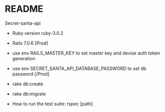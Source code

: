 # README

Secret-santa-api 

* Ruby version ruby-3.0.2
* Rails 7.0.6
[Prod]
* use env RAILS_MASTER_KEY to set  master key and devise auth token generation
* use env SECRET_SANTA_API_DATABASE_PASSWORD to set  db password
[/Prod]
* rake db:create

* rake db:migrate

* How to run the test suite:
    rspec [path]



